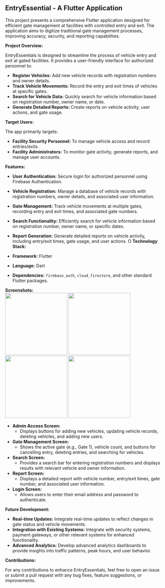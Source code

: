 ## EntryEssential - A Flutter Application

This project presents a comprehensive Flutter application designed for efficient gate management at facilities with controlled entry and exit. The application aims to digitize traditional gate management processes, improving accuracy, security, and reporting capabilities.

**Project Overview:**

EntryEssentials is designed to streamline the process of vehicle entry and exit at gated facilities. It provides a user-friendly interface for authorized personnel to:

* **Register Vehicles:** Add new vehicle records with registration numbers and owner details.
* **Track Vehicle Movements:**  Record the entry and exit times of vehicles at specific gates.
* **Search for Vehicle Data:** Quickly search for vehicle information based on registration number, owner name, or date.
* **Generate Detailed Reports:** Create reports on vehicle activity, user actions, and gate usage.

**Target Users:**

The app primarily targets:

* **Facility Security Personnel:** To manage vehicle access and record entries/exits.
* **Facility Administrators:** To monitor gate activity, generate reports, and manage user accounts.

**Features:**

* **User Authentication:** Secure login for authorized personnel using Firebase Authentication.
* **Vehicle Registration:**  Manage a database of vehicle records with registration numbers, owner details, and associated user information.
* **Gate Management:** Track vehicle movements at multiple gates, recording entry and exit times, and associated gate numbers.
* **Search Functionality:**  Efficiently search for vehicle information based on registration number, owner name, or specific dates.
* **Report Generation:** Generate detailed reports on vehicle activity, including entry/exit times, gate usage, and user actions.
O
**Technology Stack:**

* **Framework:** Flutter
* **Language:** Dart
* **Dependencies:** `firebase_auth`, `cloud_firestore`, and other standard Flutter packages.

**Screenshots:**\
<img src="https://github.com/vedantbhawnani/EntryEssential/assets/104969397/eb03bf47-1af4-4aa4-8d96-bc112958d0c4" width="200">
<img src="https://github.com/vedantbhawnani/EntryEssential/assets/104969397/85b491a4-f101-47f5-97c2-38dcad4266ff" width = "200">
<img src="https://github.com/vedantbhawnani/EntryEssential/assets/104969397/8bcc5d3f-4231-4d15-91fc-d7046ac4b759" width=200>
<img src="https://github.com/vedantbhawnani/EntryEssential/assets/104969397/0e912216-5a52-48f9-9936-ca53f8cc3d5d" width="200">
* **Admin Access Screen:** 
    * Displays buttons for adding new vehicles, updating vehicle records, deleting vehicles, and adding new users.
* **Gate Management Screen:**
    * Shows the active gate (e.g., Gate 1), vehicle count, and buttons for cancelling entry, deleting entries, and searching for vehicles.
* **Search Screen:** 
    * Provides a search bar for entering registration numbers and displays results with relevant vehicle and owner information. 
* **Report Screen:**
    * Displays a detailed report with vehicle number, entry/exit times, gate number, and associated user information.
* **Login Screen:**
    * Allows users to enter their email address and password to authenticate.

**Future Development:**

* **Real-time Updates:** Integrate real-time updates to reflect changes in gate status and vehicle movements.
* **Integration with Existing Systems:**  Integrate with security systems, payment gateways, or other relevant systems for enhanced functionality.
* **Advanced Analytics:**  Develop advanced analytics dashboards to provide insights into traffic patterns, peak hours, and user behavior.

**Contributions:**

For any contributions to enhance EntryEssentials, feel free to open an issue or submit a pull request with any bug fixes, feature suggestions, or improvements.
